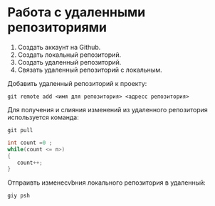 # Работа с удаленными репозиториями

1. Создать аккаунт на Github.
2. Создать локальный репозиторий.
3. Создать удаленный репозиторий.
4. Связать удаленный репозиторий с локальным.

 Добавить удаленный репозиторий к проекту:
 ```
 git remote add <имя для репозитория> <адресс репозитория>
 ```
 
 Для получения и слияния изменений из удаленного репозитория используется команда:
 ```
 git pull
 ```

 ```C#
 int count =0 ;
 while(count <= n>)
 {
    count++;
 }
```

Отпраивть изменеcvbния локального репозитория в удаленный:
```
giy psh
```